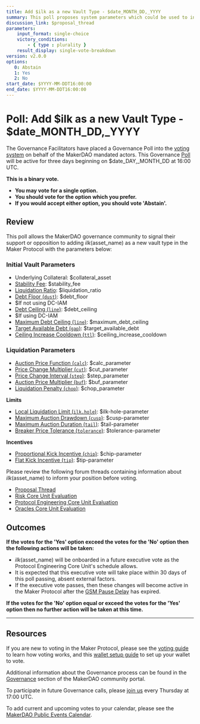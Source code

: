 ```yaml
---
title: Add $ilk as a new Vault Type - $date_MONTH_DD,_YYYY
summary: This poll proposes system parameters which could be used to initialize $ilk as a new vault type.
discussion_link: $proposal_thread
parameters:
    input_format: single-choice
    victory_conditions:
        - { type : plurality }
    result_display: single-vote-breakdown
version: v2.0.0
options:
   0: Abstain
   1: Yes
   2: No
start_date: $YYYY-MM-DDT16:00:00
end_date: $YYYY-MM-DDT16:00:00
---
```

# Poll: Add $ilk as a new Vault Type - $date_MONTH_DD,_YYYY

The Governance Facilitators have placed a Governance Poll into the [voting system](https://vote.makerdao.com/polling) on behalf of the MakerDAO mandated actors. This Governance [Poll](https://community-development.makerdao.com/en/learn/governance/on-chain-gov) will be active for three days beginning on $date_DAY,_MONTH_DD at 16:00 UTC.

**This is a binary vote.** 
- **You may vote for a single option.** 
- **You should vote for the option which you prefer.**
- **If you would accept either option, you should vote 'Abstain'.**

## Review

This poll allows the MakerDAO governance community to signal their support or opposition to adding $ilk ($asset_name) as a new vault type in the Maker Protocol with the parameters below:

### Initial Vault Parameters

* Underlying Collateral: $collateral_asset
* [Stability Fee](https://manual.makerdao.com/parameter-index/vault-risk/param-stability-fee): $stability_fee
* [Liquidation Ratio](https://manual.makerdao.com/parameter-index/vault-risk/param-liquidation-ratio): $liquidation_ratio
* [Debt Floor (`dust`)](https://manual.makerdao.com/parameter-index/vault-risk/param-debt-floor): $debt_floor
* $If not using DC-IAM
* [Debt Ceiling (`line`)](https://manual.makerdao.com/parameter-index/vault-risk/param-debt-ceiling): $debt_ceiling
* $If using DC-IAM
* [Maximum Debt Ceiling (`line`)](https://manual.makerdao.com/module-index/module-dciam#maximum-debt-ceiling-line): $maximum_debt_ceiling
* [Target Available Debt (`gap`)](https://manual.makerdao.com/module-index/module-dciam#target-available-debt-gap): $target_available_debt
* [Ceiling Increase Cooldown (`ttl`)](https://manual.makerdao.com/module-index/module-dciam#ceiling-increase-cooldown-ttl): $ceiling_increase_cooldown

### Liquidation Parameters

* [Auction Price Function (`calc`)](https://manual.makerdao.com/parameter-index/collateral-auction/param-auction-price-function): $calc_parameter
* [Price Change Multiplier (`cut`)](https://manual.makerdao.com/parameter-index/collateral-auction/param-auction-price-function#exponential-stair-step): $cut_parameter
* [Price Change Interval (`step`)](https://manual.makerdao.com/parameter-index/collateral-auction/param-auction-price-function#exponential-stair-step): $step_parameter
* [Auction Price Multiplier (`buf`)](https://manual.makerdao.com/parameter-index/collateral-auction/param-auction-price-multiplier): $buf_parameter
* [Liquidation Penalty (`chop`)](https://manual.makerdao.com/parameter-index/vault-risk/param-liquidation-penalty): $chop_parameter

**Limits**

* [Local Liquidation Limit (`ilk.hole`)](https://manual.makerdao.com/parameter-index/collateral-auction/param-local-liquidation-limit): $ilk-hole-parameter
* [Maximum Auction Drawdown (`cusp`)](https://manual.makerdao.com/parameter-index/collateral-auction/param-max-auction-drawdown): $cusp-parameter
* [Maximum Auction Duration (`tail`)](https://manual.makerdao.com/parameter-index/collateral-auction/param-max-auction-duration): $tail-parameter
* [Breaker Price Tolerance (`tolerance`)](https://manual.makerdao.com/parameter-index/collateral-auction/param-breaker-price-tolerance): $tolerance-parameter

**Incentives**

* [Proportional Kick Incentive (`chip`)](https://manual.makerdao.com/parameter-index/collateral-auction/param-proportional-kick-incentive): $chip-parameter
* [Flat Kick Incentive (`tip`)](https://manual.makerdao.com/parameter-index/collateral-auction/param-flat-kick-incentive): $tip-parameter

Please review the following forum threads containing information about $ilk ($asset_name) to inform your position before voting.
* [Proposal Thread]($proposal_thread)
* [Risk Core Unit Evaluation]($risk_link)
* [Protocol Engineering Core Unit Evaluation]($pe_link)
* [Oracles Core Unit Evaluation]($oracles_link)

## Outcomes

**If the votes for the 'Yes' option exceed the votes for the 'No' option then the following actions will be taken:**
* $ilk ($asset_name) will be onboarded in a future executive vote as the Protocol Engineering Core Unit's schedule allows. 
* It is expected that this executive vote will take place within 30 days of this poll passing, absent external factors.
* If the executive vote passes, then these changes will become active in the Maker Protocol after the [GSM Pause Delay](https://manual.makerdao.com/parameter-index/core/param-gsm-pause-delay) has expired.

**If the votes for the 'No' option equal or exceed the votes for the 'Yes' option then no further action will be taken at this time.**

---

## Resources

If you are new to voting in the Maker Protocol, please see the [voting guide](https://community-development.makerdao.com/en/learn/governance/how-voting-works/) to learn how voting works, and this [wallet setup guide](https://community-development.makerdao.com/en/learn/governance/voting-setup/) to set up your wallet to vote.

Additional information about the Governance process can be found in the [Governance](https://community-development.makerdao.com/en/learn/governance) section of the MakerDAO community portal.

To participate in future Governance calls, please [join us](https://github.com/makerdao/community/tree/master/governance/governance-and-risk-meetings) every Thursday at 17:00 UTC.

To add current and upcoming votes to your calendar, please see the [MakerDAO Public Events Calendar](https://calendar.google.com/calendar/embed?src=makerdao.com_3efhm2ghipksegl009ktniomdk%40group.calendar.google.com&ctz=UTC&mode=week&showCalendars=0&showPrint=0).
